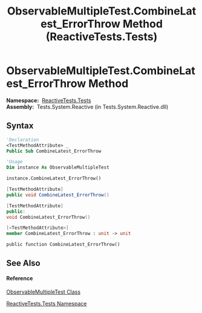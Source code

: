 ﻿---
title: ObservableMultipleTest.CombineLatest_ErrorThrow Method  (ReactiveTests.Tests)
TOCTitle: CombineLatest_ErrorThrow Method
ms:assetid: M:ReactiveTests.Tests.ObservableMultipleTest.CombineLatest_ErrorThrow
ms:mtpsurl: https://msdn.microsoft.com/en-us/library/reactivetests.tests.observablemultipletest.combinelatest_errorthrow(v=VS.103)
ms:contentKeyID: 36621011
ms.date: 06/28/2011
mtps_version: v=VS.103
f1_keywords:
- ReactiveTests.Tests.ObservableMultipleTest.CombineLatest_ErrorThrow
dev_langs:
- CSharp
- JScript
- VB
- FSharp
- c++
---

# ObservableMultipleTest.CombineLatest\_ErrorThrow Method

**Namespace:**  [ReactiveTests.Tests](hh289046\(v=vs.103\).md)  
**Assembly:**  Tests.System.Reactive (in Tests.System.Reactive.dll)

## Syntax

``` vb
'Declaration
<TestMethodAttribute> _
Public Sub CombineLatest_ErrorThrow
```

``` vb
'Usage
Dim instance As ObservableMultipleTest

instance.CombineLatest_ErrorThrow()
```

``` csharp
[TestMethodAttribute]
public void CombineLatest_ErrorThrow()
```

``` c++
[TestMethodAttribute]
public:
void CombineLatest_ErrorThrow()
```

``` fsharp
[<TestMethodAttribute>]
member CombineLatest_ErrorThrow : unit -> unit 
```

``` jscript
public function CombineLatest_ErrorThrow()
```

## See Also

#### Reference

[ObservableMultipleTest Class](hh303586\(v=vs.103\).md)

[ReactiveTests.Tests Namespace](hh289046\(v=vs.103\).md)

